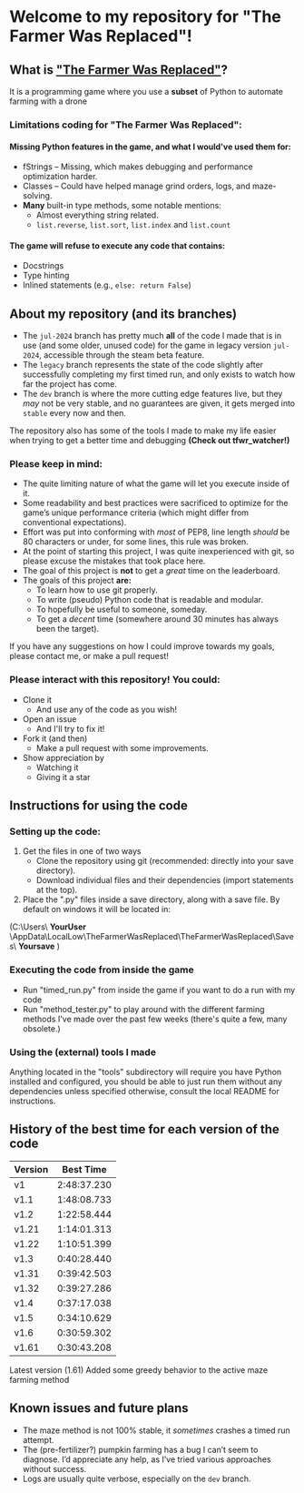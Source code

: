 # Welcome to my repository for "The Farmer Was Replaced"!
## What is ["The Farmer Was Replaced"](https://store.steampowered.com/app/2060160/The_Farmer_Was_Replaced/)?

It is a programming game where you use a **subset** of Python to automate farming with a drone
### Limitations coding for "The Farmer Was Replaced":
#### Missing Python features in the game, and what I would've used them for:
- fStrings – Missing, which makes debugging and performance optimization harder.
- Classes – Could have helped manage grind orders, logs, and maze-solving.
- __Many__ built-in type methods, some notable mentions:
  - Almost everything string related.
  - `list.reverse`, `list.sort`, `list.index` and `list.count`
#### The game will refuse to execute any code that contains:
- Docstrings
- Type hinting
- Inlined statements (e.g., `else: return False`)

## About my repository (and its branches)
- The `jul-2024` branch has pretty much **all** of the code I made that is in use (and some older, unused code) for the game in legacy version `jul-2024`, accessible through the steam beta feature.
- The `legacy` branch represents the state of the code slightly after successfully completing my first timed run, and only exists to watch how far the project has come.
- The `dev` branch is where the more cutting edge features live, but they _may_ not be very stable, and no guarantees are given, it gets merged into `stable` every now and then.

The repository also has some of the tools I made to make my life easier when trying to get a better time and debugging **(Check out tfwr_watcher!)**

### Please keep in mind:
- The quite limiting nature of what the game will let you execute inside of it.
- Some readability and best practices were sacrificed to optimize for the game’s unique performance criteria (which might differ from conventional expectations).
- Effort was put into conforming with *most* of PEP8, line length *should* be 80 characters or under, for some lines, this rule was broken.
- At the point of starting this project, I was quite inexperienced with git, so please excuse the mistakes that took place here.
- The goal of this project is **not** to get a *great* time on the leaderboard.
- The goals of this project **are:**
  - To learn how to use git properly.
  - To write (pseudo) Python code that is readable and modular.
  - To hopefully be useful to someone, someday.
  - To get a *decent* time (somewhere around 30 minutes has always been the target).

If you have any suggestions on how I could improve towards my goals, please contact me, or make a pull request!
### Please interact with this repository! You could:
- Clone it
  - And use any of the code as you wish!
- Open an issue
  - And I'll try to fix it!
- Fork it (and then)
  - Make a pull request with some improvements.
- Show appreciation by
  - Watching it
  - Giving it a star

## Instructions for using the code
### Setting up the code:
1. Get the files in one of two ways
    - Clone the repository using git (recommended: directly into your save directory).
    - Download individual files and their dependencies (import statements at the top).
2. Place the ".py" files inside a save directory, along with a save file. By default on windows it will be located in:

(C:\Users\ **YourUser** \AppData\LocalLow\TheFarmerWasReplaced\TheFarmerWasReplaced\Saves\ **Yoursave** )
### Executing the code from inside the game
- Run "timed_run.py" from inside the game if you want to do a run with my code
- Run "method_tester.py" to play around with the different farming methods I've made over the past few weeks (there's quite a few, many obsolete.)
### Using the (external) tools I made
Anything located in the "tools" subdirectory will require you have Python installed and configured, you should be able to just run them without any dependencies unless specified otherwise, consult the local README for instructions.

## History of the best time for each version of the code

| Version | Best Time   |
|---------|-------------|
| v1      | 2:48:37.230 |
| v1.1    | 1:48:08.733 |
| v1.2    | 1:22:58.444 |
| v1.21   | 1:14:01.313 |
| v1.22   | 1:10:51.399 |
| v1.3    | 0:40:28.440 | < First time that got under top 100
| v1.31   | 0:39:42.503 |
| v1.32   | 0:39:27.286 |
| v1.4    | 0:37:17.038 |
| v1.5    | 0:34:10.629 |
| v1.6    | 0:30:59.302 |
| v1.61   | 0:30:43.208 |

Latest version (1.61) Added some greedy behavior to the active maze farming method

## Known issues and future plans
- The maze method is not 100% stable, it *sometimes* crashes a timed run attempt.
- The (pre-fertilizer?) pumpkin farming has a bug I can’t seem to diagnose. I’d appreciate any help, as I’ve tried various approaches without success.
- Logs are usually quite verbose, especially on the `dev` branch.
